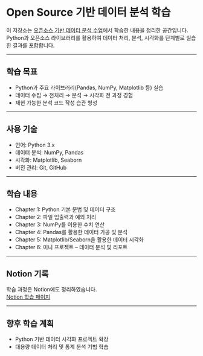 # Open Source 기반 데이터 분석 학습

이 저장소는 [오픈소스 기반 데이터 분석 수업](https://github.com/Elinasu001/Data-Analysis-with-Open-Source.git)에서 학습한 내용을 정리한 공간입니다.  
Python과 오픈소스 라이브러리를 활용하여 데이터 처리, 분석, 시각화를 단계별로 실습한 결과를 포함합니다.

---

## 학습 목표
- Python과 주요 라이브러리(Pandas, NumPy, Matplotlib 등) 실습
- 데이터 수집 → 전처리 → 분석 → 시각화 전 과정 경험
- 재현 가능한 분석 코드 작성 습관 형성

---

## 사용 기술
- 언어: Python 3.x  
- 데이터 분석: NumPy, Pandas  
- 시각화: Matplotlib, Seaborn  
- 버전 관리: Git, GitHub  

---

## 학습 내용
- Chapter 1: Python 기본 문법 및 데이터 구조  
- Chapter 2: 파일 입출력과 예외 처리  
- Chapter 3: NumPy를 이용한 수치 연산  
- Chapter 4: Pandas를 활용한 데이터 가공 및 분석  
- Chapter 5: Matplotlib/Seaborn을 활용한 데이터 시각화  
- Chapter 6: 미니 프로젝트 – 데이터 분석 및 리포트  

---

## Notion 기록
학습 과정은 Notion에도 정리하였습니다.  
[Notion 학습 페이지](https://ubiquitous-woodpecker-cc5.notion.site/26a8e71b864f8009bbfae5b53c177d1f?source=copy_link)

---

## 향후 학습 계획
- Python 기반 데이터 시각화 프로젝트 확장  
- 대용량 데이터 처리 및 통계 분석 기법 학습
